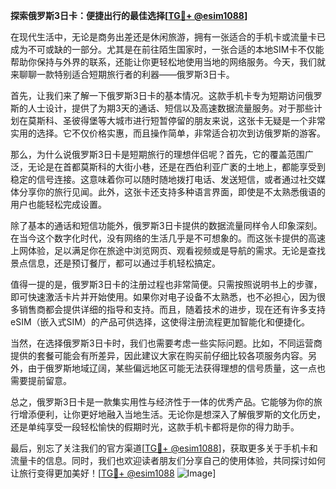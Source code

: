 **探索俄罗斯3日卡：便捷出行的最佳选择[[TG💪+ @esim1088](https://t.me/s/esim1088)]**

在现代生活中，无论是商务出差还是休闲旅游，拥有一张适合的手机卡或流量卡已成为不可或缺的一部分。尤其是在前往陌生国家时，一张合适的本地SIM卡不仅能帮助你保持与外界的联系，还能让你更轻松地使用当地的网络服务。今天，我们就来聊聊一款特别适合短期旅行者的利器——俄罗斯3日卡。

首先，让我们来了解一下俄罗斯3日卡的基本情况。这款手机卡专为短期访问俄罗斯的人士设计，提供了为期3天的通话、短信以及高速数据流量服务。对于那些计划在莫斯科、圣彼得堡等大城市进行短暂停留的朋友来说，这张卡无疑是一个非常实用的选择。它不仅价格实惠，而且操作简单，非常适合初次到访俄罗斯的游客。

那么，为什么说俄罗斯3日卡是短期旅行的理想伴侣呢？首先，它的覆盖范围广泛，无论是在首都莫斯科的大街小巷，还是在西伯利亚广袤的土地上，都能享受到稳定的信号连接。这意味着你可以随时随地拨打电话、发送短信，或者通过社交媒体分享你的旅行见闻。此外，这张卡还支持多种语言界面，即使是不太熟悉俄语的用户也能轻松完成设置。

除了基本的通话和短信功能外，俄罗斯3日卡提供的数据流量同样令人印象深刻。在当今这个数字化时代，没有网络的生活几乎是不可想象的。而这张卡提供的高速上网体验，足以满足你在旅途中浏览网页、观看视频或是导航的需求。无论是查找景点信息，还是预订餐厅，都可以通过手机轻松搞定。

值得一提的是，俄罗斯3日卡的注册过程也非常简便。只需按照说明书上的步骤，即可快速激活卡片并开始使用。如果你对电子设备不太熟悉，也不必担心，因为很多销售商都会提供详细的指导和支持。而且，随着技术的进步，现在还有许多支持eSIM（嵌入式SIM）的产品可供选择，这使得注册流程更加智能化和便捷化。

当然，在选择俄罗斯3日卡时，我们也需要考虑一些实际问题。比如，不同运营商提供的套餐可能会有所差异，因此建议大家在购买前仔细比较各项服务内容。另外，由于俄罗斯地域辽阔，某些偏远地区可能无法获得理想的信号质量，这一点也需要提前留意。

总之，俄罗斯3日卡是一款集实用性与经济性于一体的优秀产品。它能够为你的旅行增添便利，让你更好地融入当地生活。无论你是想深入了解俄罗斯的文化历史，还是单纯享受一段轻松愉快的假期时光，这款手机卡都将是你的得力助手。

最后，别忘了关注我们的官方渠道[[TG💪+ @esim1088](https://t.me/s/esim1088)]，获取更多关于手机卡和流量卡的信息。同时，我们也欢迎读者朋友们分享自己的使用体验，共同探讨如何让旅行变得更加美好！[[TG💪+ @esim1088](https://t.me/s/esim1088) ![Image](https://i.postimg.cc/4NQfJmqS/Snipaste-2025-05-13-00-14-12.png)]